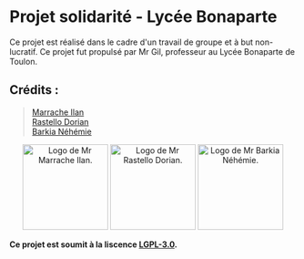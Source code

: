 # Projet solidarité - Lycée Bonaparte

Ce projet est réalisé dans le cadre d'un travail de groupe et à but non-lucratif. Ce projet fut propulsé par Mr Gil, professeur au Lycée Bonaparte de Toulon.


## Crédits : 

> [Marrache Ilan](https://github.com/IlanMarrache)  
> [Rastello Dorian](https://github.com/Neyrim83)  
> [Barkia Néhémie](https://github.com/Nem-developing)  

<p align="center">
  <img src="https://avatars1.githubusercontent.com/u/65493510?s=460&u=45a03efd5e41d47cbb622ac5dc336bd9328c0e29&v=4" width="150" title="Marrache Ilan" alt="Logo de Mr Marrache Ilan.">
  <img src="https://avatars0.githubusercontent.com/u/49765091?s=460&u=caae8b908fb93c7f0a36ef1ca914d105c23c6835&v=4" width="150" title="Rastello Doria" alt="Logo de Mr Rastello Dorian.">
  <img src="https://avatars1.githubusercontent.com/u/54665744?s=460&u=66bdbd853ece009c0ae5a2c0b7ccfb0acf7138d3&v=4" width="150" title="Barkia Néhémie" alt="Logo de Mr Barkia Néhémie.">
</p>


__Ce projet est soumit à la liscence [LGPL-3.0](https://github.com/Nem-developing/projet-solidarite/blob/master/LICENSE).__
